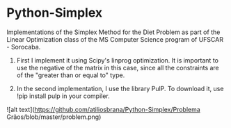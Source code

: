 # Python-Simplex
Implementations of the Simplex Method for the Diet Problem as part of the Linear Optimization class of the MS Computer Science program of UFSCAR - Sorocaba.

1) First I implement it using Scipy's linprog optimization. It is important to use the negative of the matrix in this case, since all the constraints are of the "greater than or equal to" type.

2) In the second implementation, I use the library PulP. To download it, use !pip install pulp in your compiler.

![alt text](https://github.com/atiliosbrana/Python-Simplex/Problema Grãos/blob/master/problem.png)
